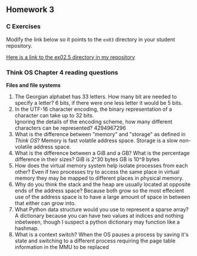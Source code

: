 ## Homework 3

### C Exercises

Modify the link below so it points to the `ex03` directory in your
student repository.

[Here is a link to the ex02.5 directory in my repository](https://github.com/TShapinsky/ExercisesInC/tree/master/exercises/ex02.5)


### Think OS Chapter 4 reading questions

**Files and file systems**

1) The Georgian alphabet has 33 letters.  How many bit are needed to specify a letter?
6 bits, if there were one less letter it would be 5 bits.
2) In the UTF-16 character encoding, the binary representation of a character can take up to 32 bits.  
Ignoring the details of the encoding scheme, how many different characters can be represented?
4294967296
3) What is the difference between "memory" and "storage" as defined in *Think OS*?
Memory is fast volatile address space. Storage is a slow non-volatile address space.
4) What is the difference between a GiB and a GB?  What is the percentage difference in their sizes?
GiB is 2^30 bytes GB is 10^9 bytes
5) How does the virtual memory system help isolate processes from each other?
Even if two processes try to access the same place in virtual memory they may be mapped to different places in physical memory.
6) Why do you think the stack and the heap are usually located at opposite ends of the address space?
Because both grow so the most effecient use of the address space is to have a large amount of space in between that either can grow into.
7) What Python data structure would you use to represent a sparse array?
A dictionary because you can have two values at indices and nothing inbetween, though I suspect a python dictionary may function like a hashmap.
8) What is a context switch?
When the OS pauses a process by saving it's state and switching to a different process requiring the page table information in the MMU to be replaced
